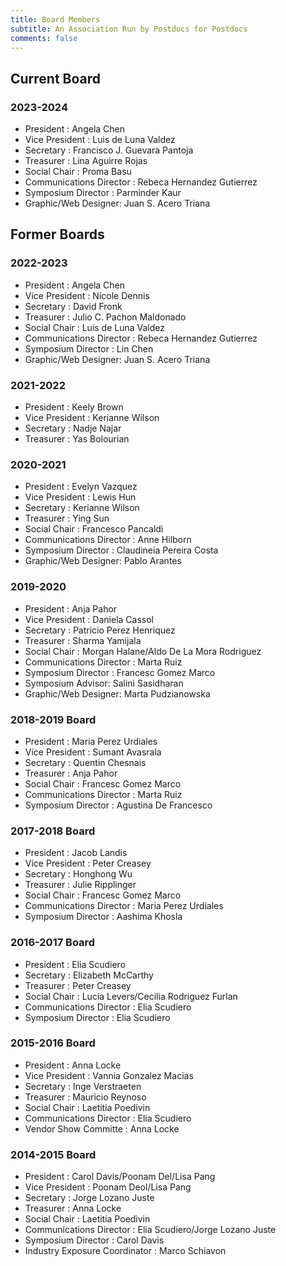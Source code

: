 ```yaml
---
title: Board Members
subtitle: An Association Run by Postdocs for Postdocs
comments: false
---
```


## Current Board
### 2023-2024
- President : Angela Chen
- Vice President : Luis de Luna Valdez
- Secretary : Francisco J. Guevara Pantoja
- Treasurer : Lina Aguirre Rojas
- Social Chair : Proma Basu
- Communications Director : Rebeca Hernandez Gutierrez
- Symposium Director : Parminder Kaur
- Graphic/Web Designer: Juan S. Acero Triana

## Former Boards
### 2022-2023
- President : Angela Chen
- Vice President : Nicole Dennis
- Secretary : David Fronk
- Treasurer : Julio C. Pachon Maldonado
- Social Chair : Luis de Luna Valdez
- Communications Director : Rebeca Hernandez Gutierrez
- Symposium Director : Lin Chen
- Graphic/Web Designer: Juan S. Acero Triana

### 2021-2022
- President : Keely Brown
- Vice President : Kerianne Wilson
- Secretary : Nadje Najar
- Treasurer : Yas Bolourian

### 2020-2021
- President : Evelyn Vazquez
- Vice President : Lewis Hun
- Secretary : Kerianne Wilson
- Treasurer : Ying Sun
- Social Chair : Francesco Pancaldi
- Communications Director : Anne Hilborn
- Symposium Director : Claudineia Pereira Costa
- Graphic/Web Designer: Pablo Arantes

### 2019-2020
- President : Anja Pahor
- Vice President : Daniela Cassol
- Secretary : Patricio Perez Henriquez
- Treasurer : Sharma Yamijala
- Social Chair : Morgan Halane/Aldo De La Mora Rodriguez
- Communications Director : Marta Ruiz
- Symposium Director : Francesc Gomez Marco
- Symposium Advisor: Salini Sasidharan
- Graphic/Web Designer: Marta Pudzianowska

### 2018-2019 Board

- President : Maria Perez Urdiales
- Vice President : Sumant Avasrala
- Secretary : Quentin Chesnais
- Treasurer : Anja Pahor
- Social Chair : Francesc Gomez Marco
- Communications Director : Marta Ruiz
- Symposium Director : Agustina De Francesco

### 2017-2018 Board

- President : Jacob Landis
- Vice President : Peter Creasey
- Secretary : Honghong Wu
- Treasurer : Julie Ripplinger
- Social Chair : Francesc Gomez Marco
- Communications Director : Maria Perez Urdiales
- Symposium Director : Aashima Khosla

### 2016-2017 Board

- President : Elia Scudiero
- Secretary : Elizabeth McCarthy
- Treasurer : Peter Creasey
- Social Chair : Lucia Levers/Cecilia Rodriguez Furlan
- Communications Director : Elia Scudiero
- Symposium Director : Elia Scudiero

### 2015-2016 Board

- President : Anna Locke
- Vice President : Vannia Gonzalez Macias
- Secretary : Inge Verstraeten
- Treasurer : Mauricio Reynoso
- Social Chair : Laetitia Poedivin
- Communications Director : Elia Scudiero
- Vendor Show Committe : Anna Locke

### 2014-2015 Board

- President : Carol Davis/Poonam Del/Lisa Pang
- Vice President : Poonam Deol/Lisa Pang
- Secretary : Jorge Lozano Juste
- Treasurer : Anna Locke
- Social Chair : Laetitia Poedivin
- Communications Director : Elia Scudiero/Jorge Lozano Juste
- Symposium Director : Carol Davis
- Industry Exposure Coordinator : Marco Schiavon